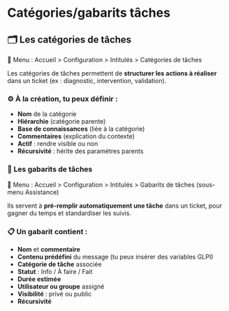 # Catégories/gabarits tâches

## **🗂️ Les catégories de tâches**

📍 Menu : Accueil > Configuration > Intitulés > Catégories de tâches

Les catégories de tâches permettent de **structurer les actions à réaliser** dans un ticket (ex : diagnostic, intervention, validation).



### **⚙️ À la création, tu peux définir :**

- **Nom** de la catégorie
- **Hiérarchie** (catégorie parente)
- **Base de connaissances** (liée à la catégorie)
- **Commentaires** (explication du contexte)
- **Actif** : rendre visible ou non
- **Récursivité** : hérite des paramètres parents



### **📝 Les gabarits de tâches**

📍 Menu : Accueil > Configuration > Intitulés > Gabarits de tâches (sous-menu Assistance)

Ils servent à **pré-remplir automatiquement une tâche** dans un ticket, pour gagner du temps et standardiser les suivis.



### **📋 Un gabarit contient :**

- **Nom** et **commentaire**
- **Contenu prédéfini** du message (tu peux insérer des variables GLPI)
- **Catégorie de tâche** associée
- **Statut** : Info / À faire / Fait
- **Durée estimée**
- **Utilisateur ou groupe** assigné
- **Visibilité** : privé ou public
- **Récursivité**

